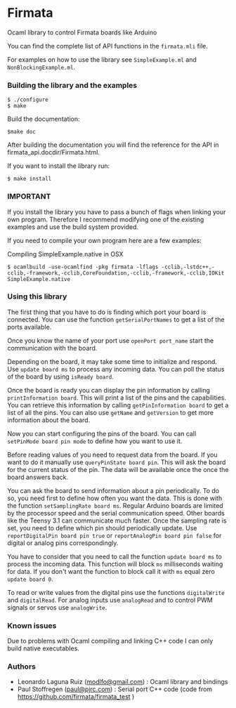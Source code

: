 # Firmata
Ocaml library to control Firmata boards like Arduino

You can find the complete list of API functions in the `firmata.mli` file.

For examples on how to use the library see `SimpleExample.ml` and `NonBlockingExample.ml`.


### Building the library and the examples

```
$ ./configure
$ make
```

Build the documentation:

```
$make doc
```

After building the documentation you will find the reference for the API in firmata_api.docdir/Firmata.html.


If you want to install the library run:

```
$ make install
```

### IMPORTANT

If you install the library you have to pass a bunch of flags when linking your own program. Therefore I recommend modifying one of the existing examples and use the build system provided.

If you need to compile your own program here are a few examples:

Compiling SimpleExample.native in OSX

```
$ ocamlbuild -use-ocamlfind -pkg firmata -lflags -cclib,-lstdc++,-cclib,-framework,-cclib,CoreFoundation,-cclib,-framework,-cclib,IOKit SimpleExample.native
```

### Using this library

The first thing that you have to do is finding which port your board is connected. You can use the function `getSerialPortNames` to get a list of the ports available.

Once you know the name of your port use `openPort port_name` start the communication with the board.

Depending on the board, it may take some time to initialize and respond. Use `update board ms` to process any incoming data. You can poll the status of the board by using `isReady board`.

Once the board is ready you can display the pin information by calling `printInformation board`. This will print a list of the pins and the capabilities. You can retrieve this information by calling `getPinInformation board` to get a list of all the pins. You can also use `getName` and `getVersion` to get more information about the board.

Now you can start configuring the pins of the board. You can call `setPinMode board pin mode` to define how you want to use it.

Before reading values of you need to request data from the board. If you want to do it manually use `queryPinState board pin`. This will ask the board for the current status of the pin. The data will be available once the once the board answers back.

You can ask the board to send information about a pin periodically. To do so, you need first to define how often you want the data. This is done with the function `setSamplingRate board ms`. Regular Arduino boards are limited by the processor speed and the serial communication speed. Other boards like the Teensy 3.1 can communicate much faster. Once the sampling rate is set, you need to define which pin should periodically update. Use `reportDigitalPin board pin true` or `reportAnalogPin board pin false` for digital or analog pins correspondingly.

You have to consider that you need to call the function `update board ms` to process the incoming data. This function will block `ms` milliseconds waiting for data. If you don't want the function to block call it with `ms` equal zero `update board 0`.

To read or write values from the digital pins use the functions `digitalWrite` and `digitalRead`. For analog inputs use `analogRead` and to control PWM signals or servos use `analogWrite`.

### Known issues

Due to problems with Ocaml compiling and linking C++ code I can only build native executables.

### Authors

- Leonardo Laguna Ruiz (modlfo@gmail.com) : Ocaml library and bindings
- Paul Stoffregen (paul@pjrc.com) : Serial port C++ code (code from https://github.com/firmata/firmata_test )